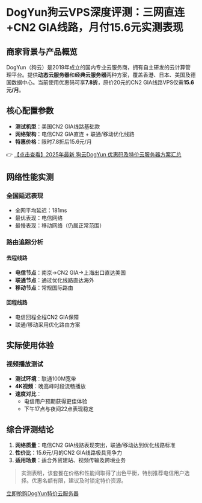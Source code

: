 # DogYun狗云VPS深度评测：三网直连+CN2 GIA线路，月付15.6元实测表现

## 商家背景与产品概览
DogYun（狗云）是2019年成立的国内专业云服务商，拥有自主研发的云计算管理平台。提供**动态云服务器**和**经典云服务器**两种方案，覆盖香港、日本、美国及德国数据中心。当前使用优惠码可享**7.8折**，原价20元的CN2 GIA线路VPS仅需**15.6元/月**。

## 核心配置参数
- **测试机型**：美国CN2 GIA线路基础款
- **网络架构**：电信CN2 GIA直连 + 联通/移动优化线路
- **特惠价格**：限时7.8折后15.6元/月

👉 [【点击查看】2025年最新 狗云DogYun 优惠码及特价云服务器方案汇总](https://bit.ly/DogYun)

## 网络性能实测
### 全国延迟表现
- 全网平均延迟：181ms
- 最优表现：电信网络
- 最慢表现：移动网络（仍属正常范围）

### 路由追踪分析
#### 去程线路
- **电信节点**：南京→CN2 GIA→上海出口直达美国
- **联通节点**：通过优化线路直达海外
- **移动节点**：常规国际路由

#### 回程线路
- 电信回程全程CN2 GIA保障
- 联通/移动采用优化路由方案

## 实际使用体验
### 视频播放测试
- **测试环境**：联通100M宽带
- **4K视频**：晚高峰时段流畅播放
- **速度对比**：
  - 电信用户预期获得更佳体验
  - 下午17点与夜间22点表现稳定

## 综合评测结论
1. **网络质量**：电信CN2 GIA线路表现突出，联通/移动达到优化线路标准
2. **性价比**：15.6元/月的CN2 GIA线路极具竞争力
3. **适用场景**：适合外贸建站、视频传输及跨境业务

> 实测表明，该套餐在价格和性能间取得了出色平衡，特别推荐电信用户选择。优惠名额有限，建议及时锁定特价资源。

[立即抢购DogYun特价云服务器](https://bit.ly/DogYun)